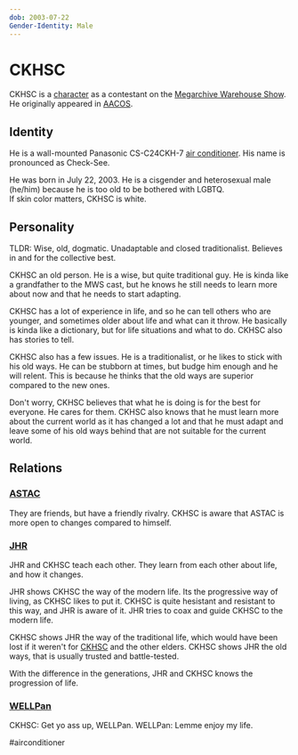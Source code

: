 ```yaml
---
dob: 2003-07-22
Gender-Identity: Male
---
```

# CKHSC

CKHSC is a [character](Characters.md) as a contestant on the [Megarchive Warehouse Show](../../../Megarchive%20Warehouse%20Show/Megarchive%20Warehouse%20Show.md). He originally appeared in [AACOS](../../../Megarchive%20Warehouse%20Show/AACOS.md).

## Identity

He is a wall-mounted Panasonic CS-C24CKH-7 [air conditioner](../../Species/Air%20Conditioners.md). His name is pronounced as Check-See.

He was born in July 22, 2003. He is a cisgender and heterosexual male (he/him) because he is too old to be bothered with LGBTQ.  
If skin color matters, CKHSC is white.

## Personality
TLDR: Wise, old, dogmatic. Unadaptable and closed traditionalist. Believes in and for the collective best.

CKHSC an old person. He is a wise, but quite traditional guy. He is kinda like a grandfather to the MWS cast, but he knows he still needs to learn more about now and that he needs to start adapting.

CKHSC has a lot of experience in life, and so he can tell others who are younger, and sometimes older about life and what can it throw. He basically is kinda like a dictionary, but for life situations and what to do. CKHSC also has stories to tell.

CKHSC also has a few issues. He is a traditionalist, or he likes to stick with his old ways. He can be stubborn at times, but budge him enough and he will relent. This is because he thinks that the old ways are superior compared to the new ones.

Don't worry, CKHSC believes that what he is doing is for the best for everyone. He cares for them. CKHSC also knows that he must learn more about the current world as it has changed a lot and that he must adapt and leave some of his old ways behind that are not suitable for the current world.

## Relations

### [ASTAC](ASTAC.md)
They are friends, but have a friendly rivalry. CKHSC is aware that ASTAC is more open to changes compared to himself.

### [JHR](AEX.md#JHR)
JHR and CKHSC teach each other. They learn from each other about life, and how it changes.

JHR shows CKHSC the way of the modern life. Its the progressive way of living, as CKHSC likes to put it. CKHSC is quite hesistant and resistant to this way, and JHR is aware of it. JHR tries to coax and guide CKHSC to the modern life.

CKHSC shows JHR the way of the traditional life, which would have been lost if it weren't for [CKHSC](CKHSC.md) and the other elders. CKHSC shows JHR the old ways, that is usually trusted and battle-tested.

With the difference in the generations, JHR and CKHSC knows the progression of life.

### [WELLPan](WELLPan.md)

CKHSC: Get yo ass up, WELLPan.
WELLPan: Lemme enjoy my life.

#airconditioner 